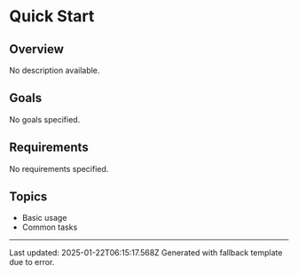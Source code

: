 # Quick Start

## Overview

No description available.

## Goals
No goals specified.

## Requirements
No requirements specified.

## Topics
- Basic usage
- Common tasks

---
Last updated: 2025-01-22T06:15:17.568Z
Generated with fallback template due to error.
